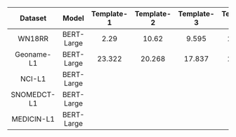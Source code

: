 

| Dataset | Model | Template-1 | Template-2 | Template-3 | Template-4 | Template-5 | Template-6 | Template-7 | Template-8 |
|:---:|:---:|:---:|:---:|:---:|:---:|:---:|:---:|:---:|:---:|
|WN18RR |BERT-Large| 2.29 | 10.62 | 9.595 | 21.992 | 5.079 | 21.915 | 9.906 | 32.269|
|Geoname-L1|BERT-Large| 23.322 | 20.268 | 17.837 | 24.791 | 12.505 | 15.676 | 3.752 | 20.988 |
| NCI-L1|BERT-Large| | | | | 0.109 | 0.063 | 0.009 | 0.000|
|SNOMEDCT-L1|BERT-Large| | | | | 0.048 | 0.053 | 0.001 | 0.004 |
|MEDICIN-L1|BERT-Large| | | | | 0.000 | 0.000 | 0.000 | 0.000
